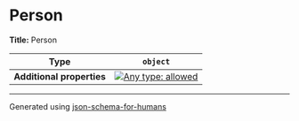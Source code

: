 # Person

**Title:** Person

| Type                      | `object`                                                                                                                          |
| ------------------------- | --------------------------------------------------------------------------------------------------------------------------------- |
| **Additional properties** | [![Any type: allowed](https://img.shields.io/badge/Any%20type-allowed-green)](# "Additional Properties of any type are allowed.") |

----------------------------------------------------------------------------------------------------------------------------
Generated using [json-schema-for-humans](https://github.com/coveooss/json-schema-for-humans)